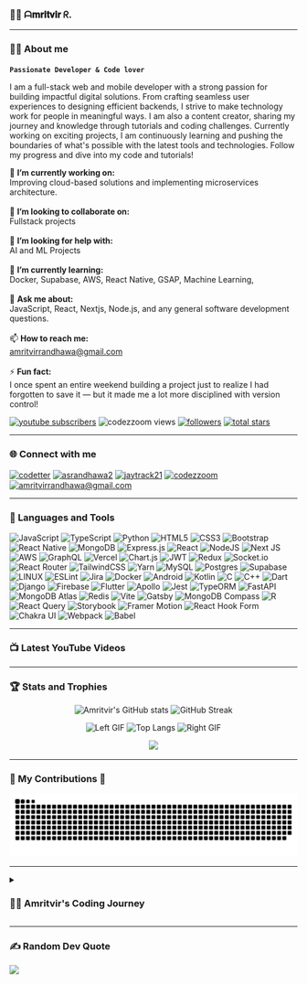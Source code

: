 ### 🏄‍♂️ ᗩ𝐦𝐫𝐢𝐭𝐯𝐢𝐫 ᖇ.
---

### 🙋‍♂️ About me

**`Passionate Developer & Code lover`**

I am a full-stack web and mobile developer with a strong passion for building impactful digital solutions. From crafting seamless user experiences to designing efficient backends, I strive to make technology work for people in meaningful ways. I am also a content creator, sharing my journey and knowledge through tutorials and coding challenges. Currently working on exciting projects, I am continuously learning and pushing the boundaries of what's possible with the latest tools and technologies. Follow my progress and dive into my code and tutorials!

🔭 **I’m currently working on:**  <br>Improving cloud-based solutions and implementing microservices architecture.<br><br>👯 **I’m looking to collaborate on:**  <br>Fullstack projects<br><br>🤝 **I’m looking for help with:** <br>AI and ML Projects<br><br>🌱 **I’m currently learning:**  <br>Docker, Supabase, AWS, React Native, GSAP, Machine Learning,<br><br>💬 **Ask me about:**  <br>JavaScript, React, Nextjs, Node.js, and any general software development questions.<br><br>📫 **How to reach me:** <br>amritvirrandhawa@gmail.com<br><br>⚡ **Fun fact:**  <br>I once spent an entire weekend building a project just to realize I had forgotten to save it — but it made me a lot more disciplined with version control!

<p align="left">
  <a href="https://twitter.com/codetter"  target="blank">
         <img alt="youtube subscribers" title="Subscribe to my YouTube channel" src="https://custom-icon-badges.demolab.com/twitter/follow/codetter?color=%23007ACC&label=FOLLOW+@CODETTER&logo=twitter&logoColor=white&style=for-the-badge&labelColor=%231DA1F2"/></a> 
  </a>
   <a>
    <img src="https://komarev.com/ghpvc/?username=codezzoom&label=Profile%20views&color=%2300C4CC&style=for-the-badge&labelColor=%231DA1F2&logo=eye&logoColor=white" alt="codezzoom views" />
  </a>
   <a href="https://github.com/Codezzoom?tab=followers">
         <img alt="followers" title="Follow me on Github" src="https://custom-icon-badges.demolab.com/github/followers/Codezzoom?color=236ad3&labelColor=1155ba&style=for-the-badge&logo=person-add&label=Follow&logoColor=white"/></a>
  <a href="https://github.com/Codezzoom?tab=repositories&sort=stargazers">
    <img alt="total stars" title="Total stars on GitHub" src="https://custom-icon-badges.demolab.com/github/stars/Codezzoom?color=55960c&style=for-the-badge&labelColor=488207&logo=star"/>
  </a>
</p>

---

### 🌐 Connect with me
<p align="left">
<!-- ! TWITTER -->
<a href="https://twitter.com/codetter" target="blank"><img align="center" src="https://raw.githubusercontent.com/rahuldkjain/github-profile-readme-generator/master/src/images/icons/Social/twitter.svg" alt="codetter" height="50" width="60" /></a>
<!-- ! LINKEDIN -->
<a href="https://linkedin.com/in/asrandhawa2" target="blank"><img align="center" src="https://raw.githubusercontent.com/rahuldkjain/github-profile-readme-generator/master/src/images/icons/Social/linked-in-alt.svg" alt="asrandhawa2" height="50" width="60" /></a>
<!-- ! INSTAGRAM -->
<a href="https://instagram.com/jaytrack21" target="blank"><img align="center" src="https://raw.githubusercontent.com/rahuldkjain/github-profile-readme-generator/master/src/images/icons/Social/instagram.svg" alt="jaytrack21" height="50" width="60" /></a>
<!-- ! FACEBOOK -->
<a href="https://instagram.com/jaytrack21" target="blank"><img align="center" src="https://upload.wikimedia.org/wikipedia/commons/thumb/b/b9/2023_Facebook_icon.svg/1024px-2023_Facebook_icon.svg.png" alt="codezzoom" height="55" width="55" /></a>
<!-- ! GMAIL -->
<a href="mailto:amritvirrandhawa@gmail.com" target="blank"><img align="center" src="https://www.google.com/images/branding/product/2x/gmail_2020q4_512dp.png" alt="amritvirrandhawa@gmail.com" height="60" width="60" /></a>
</p>

---

### 🧰 Languages and Tools

![JavaScript](https://img.shields.io/badge/javascript-%23323330.svg?style=for-the-badge&logo=javascript&logoColor=%23F7DF1E) 
![TypeScript](https://img.shields.io/badge/typescript-%23007ACC.svg?style=for-the-badge&logo=typescript&logoColor=white) 
![Python](https://img.shields.io/badge/python-3670A0?style=for-the-badge&logo=python&logoColor=ffdd54) 
![HTML5](https://img.shields.io/badge/html5-%23E34F26.svg?style=for-the-badge&logo=html5&logoColor=white) 
![CSS3](https://img.shields.io/badge/css3-%231572B6.svg?style=for-the-badge&logo=css3&logoColor=white) 
![Bootstrap](https://img.shields.io/badge/bootstrap-%23563D7C.svg?style=for-the-badge&logo=bootstrap&logoColor=white) 
![React Native](https://img.shields.io/badge/React%20Native-%2361DAFB.svg?style=for-the-badge&logo=react&logoColor=white)
![MongoDB](https://img.shields.io/badge/MongoDB-%234ea94b.svg?style=for-the-badge&logo=mongodb&logoColor=white) 
![Express.js](https://img.shields.io/badge/express.js-%23404d59.svg?style=for-the-badge&logo=express&logoColor=%2361DAFB) 
![React](https://img.shields.io/badge/react-%2320232a.svg?style=for-the-badge&logo=react&logoColor=%2361DAFB) 
![NodeJS](https://img.shields.io/badge/node.js-6DA55F?style=for-the-badge&logo=node.js&logoColor=white) 
![Next JS](https://img.shields.io/badge/Next-black?style=for-the-badge&logo=next.js&logoColor=white) 
![AWS](https://img.shields.io/badge/AWS-%23FF9900.svg?style=for-the-badge&logo=aws&logoColor=white) 
![GraphQL](https://img.shields.io/badge/-GraphQL-E10098?style=for-the-badge&logo=graphql&logoColor=white) 
![Vercel](https://img.shields.io/badge/vercel-%23000000.svg?style=for-the-badge&logo=vercel&logoColor=white) 
![Chart.js](https://img.shields.io/badge/chart.js-F5788D.svg?style=for-the-badge&logo=chart.js&logoColor=white) 
![JWT](https://img.shields.io/badge/JWT-black?style=for-the-badge&logo=JSON%20web%20tokens) 
![Redux](https://img.shields.io/badge/redux-%23593d88.svg?style=for-the-badge&logo=redux&logoColor=white) 
![Socket.io](https://img.shields.io/badge/Socket.io-black?style=for-the-badge&logo=socket.io&badgeColor=010101) 
![React Router](https://img.shields.io/badge/React_Router-CA4245?style=for-the-badge&logo=react-router&logoColor=white) 
![TailwindCSS](https://img.shields.io/badge/tailwindcss-%2338B2AC.svg?style=for-the-badge&logo=tailwind-css&logoColor=white) 
![Yarn](https://img.shields.io/badge/yarn-%232C8EBB.svg?style=for-the-badge&logo=yarn&logoColor=white) 
![MySQL](https://img.shields.io/badge/mysql-%2300f.svg?style=for-the-badge&logo=mysql&logoColor=white) 
![Postgres](https://img.shields.io/badge/postgres-%23316192.svg?style=for-the-badge&logo=postgresql&logoColor=white) 
![Supabase](https://img.shields.io/badge/Supabase-3ECF8E?style=for-the-badge&logo=supabase&logoColor=white) 
![LINUX](https://img.shields.io/badge/Linux-FCC624?style=for-the-badge&logo=linux&logoColor=black) 
![ESLint](https://img.shields.io/badge/ESLint-4B3263?style=for-the-badge&logo=eslint&logoColor=white) 
![Jira](https://img.shields.io/badge/jira-%230A0FFF.svg?style=for-the-badge&logo=jira&logoColor=white) 
![Docker](https://img.shields.io/badge/docker-%230db7ed.svg?style=for-the-badge&logo=docker&logoColor=white) 
![Android](https://img.shields.io/badge/android-%230A4C639.svg?style=for-the-badge&logo=android&logoColor=white) 
![Kotlin](https://img.shields.io/badge/Kotlin-%237F52FF.svg?style=for-the-badge&logo=kotlin&logoColor=white)
![C](https://img.shields.io/badge/C-%2300599C.svg?style=for-the-badge&logo=c&logoColor=white)
![C++](https://img.shields.io/badge/C%2B%2B-%2300599C.svg?style=for-the-badge&logo=c%2B%2B&logoColor=white)
![Dart](https://img.shields.io/badge/Dart-%230175C2.svg?style=for-the-badge&logo=dart&logoColor=white)
![Django](https://img.shields.io/badge/Django-%23092E20.svg?style=for-the-badge&logo=django&logoColor=white)
![Firebase](https://img.shields.io/badge/Firebase-%23FFCA28.svg?style=for-the-badge&logo=google-firebase&logoColor=black)
![Flutter](https://img.shields.io/badge/Flutter-%23025698.svg?style=for-the-badge&logo=flutter&logoColor=white)
![Apollo](https://img.shields.io/badge/Apollo-%2342336B.svg?style=for-the-badge&logo=apollo&logoColor=white)
![Jest](https://img.shields.io/badge/Jest-%23C21325.svg?style=for-the-badge&logo=jest&logoColor=white)
![TypeORM](https://img.shields.io/badge/TypeORM-%230E7F2B.svg?style=for-the-badge&logo=typeorm&logoColor=white)
![FastAPI](https://img.shields.io/badge/FastAPI-%23795C31.svg?style=for-the-badge&logo=fastapi&logoColor=white)
![MongoDB Atlas](https://img.shields.io/badge/MongoDB%20Atlas-%2361DB66.svg?style=for-the-badge&logo=mongodb&logoColor=white)
![Redis](https://img.shields.io/badge/Redis-%23DD0031.svg?style=for-the-badge&logo=redis&logoColor=white)
![Vite](https://img.shields.io/badge/Vite-%23646CFF.svg?style=for-the-badge&logo=vite&logoColor=white)
![Gatsby](https://img.shields.io/badge/Gatsby-%23663399.svg?style=for-the-badge&logo=gatsby&logoColor=white)
![MongoDB Compass](https://img.shields.io/badge/MongoDB%20Compass-%23666666.svg?style=for-the-badge&logo=mongodb&logoColor=white)
![R](https://img.shields.io/badge/R-%23276DC3.svg?style=for-the-badge&logo=r&logoColor=white)
![React Query](https://img.shields.io/badge/React_Query-%2361DAFB.svg?style=for-the-badge&logo=reactquery&logoColor=white)
![Storybook](https://img.shields.io/badge/Storybook-%23FF4785.svg?style=for-the-badge&logo=storybook&logoColor=white)
![Framer Motion](https://img.shields.io/badge/Framer_Motion-%2320242A.svg?style=for-the-badge&logo=framer-motion&logoColor=white)
![React Hook Form](https://img.shields.io/badge/React_Hook_Form-%2348B9B6.svg?style=for-the-badge&logo=react-hook-form&logoColor=white)
![Chakra UI](https://img.shields.io/badge/Chakra_UI-%234ED1C5.svg?style=for-the-badge&logo=chakraui&logoColor=white)
![Webpack](https://img.shields.io/badge/Webpack-%238DD6F9.svg?style=for-the-badge&logo=webpack&logoColor=white)
![Babel](https://img.shields.io/badge/Babel-%23F9DC3E.svg?style=for-the-badge&logo=babel&logoColor=white)
<br />

---

### 📺 Latest YouTube Videos

<!-- BEGIN YOUTUBE-CARDS -->
<!---
[![Why I’m Learning Rust in 2024 (and new dev environment)](https://ytcards.demolab.com/?id=3q3OXiyUQk4&title=Why+I%E2%80%99m+Learning+Rust+in+2024+%28and+new+dev+environment%29&lang=en&timestamp=1732550404&background_color=%230d1117&title_color=%23ffffff&stats_color=%23dedede&max_title_lines=1&width=250&border_radius=5&duration=1013 "Why I’m Learning Rust in 2024 (and new dev environment)")](https://www.youtube.com/watch?v=3q3OXiyUQk4)
[![This is Why You Don't Roll Your Own Auth](https://ytcards.demolab.com/?id=VA2RS9WN9us&title=This+is+Why+You+Don%27t+Roll+Your+Own+Auth&lang=en&timestamp=1732287637&background_color=%230d1117&title_color=%23ffffff&stats_color=%23dedede&max_title_lines=1&width=250&border_radius=5&duration=981 "This is Why You Don't Roll Your Own Auth")](https://www.youtube.com/watch?v=VA2RS9WN9us)
[![3 Coding Projects to Break the Coding Barrier (w/ Instructions Included)](https://ytcards.demolab.com/?id=zX4u3SudI-0&title=3+Coding+Projects+to+Break+the+Coding+Barrier+%28w%2F+Instructions+Included%29&lang=en&timestamp=1730728856&background_color=%230d1117&title_color=%23ffffff&stats_color=%23dedede&max_title_lines=1&width=250&border_radius=5&duration=1343 "3 Coding Projects to Break the Coding Barrier (w/ Instructions Included)")](https://www.youtube.com/watch?v=zX4u3SudI-0)
[![A Day in the Life of a Software Engineer](https://ytcards.demolab.com/?id=WBl31Pyr_M8&title=A+Day+in+the+Life+of+a+Software+Engineer&lang=en&timestamp=1730376039&background_color=%230d1117&title_color=%23ffffff&stats_color=%23dedede&max_title_lines=1&width=250&border_radius=5&duration=2259 "A Day in the Life of a Software Engineer")](https://www.youtube.com/watch?v=WBl31Pyr_M8)
[![I Spent 40 Hours Coding This!](https://ytcards.demolab.com/?id=e85uJvX5geA&title=I+Spent+40+Hours+Coding+This%21&lang=en&timestamp=1730125816&background_color=%230d1117&title_color=%23ffffff&stats_color=%23dedede&max_title_lines=1&width=250&border_radius=5&duration=606 "I Spent 40 Hours Coding This!")](https://www.youtube.com/watch?v=e85uJvX5geA)
[![8 Data Structures Every Programmer Should Know](https://ytcards.demolab.com/?id=gxdQiBkidWk&title=8+Data+Structures+Every+Programmer+Should+Know&lang=en&timestamp=1727193642&background_color=%230d1117&title_color=%23ffffff&stats_color=%23dedede&max_title_lines=1&width=250&border_radius=5&duration=1029 "8 Data Structures Every Programmer Should Know")](https://www.youtube.com/watch?v=gxdQiBkidWk)
<!-- END YOUTUBE-CARDS -->

---

### 🏆 Stats and Trophies

<p align="center">
  <img src="https://github-readme-stats.vercel.app/api?username=Codezzoom&show_icons=true&theme=aura" alt="Amritvir's GitHub stats" />
  <img src="https://streak-stats.demolab.com?user=Codezzoom&theme=aura&border_radius=4.5" alt="GitHub Streak" />
</p>

<p align="center">
  <img src="https://i.gifer.com/6tXM.gif" alt="Left GIF" width="280" />
  <img src="https://github-readme-stats.vercel.app/api/top-langs/?username=Codezzoom&layout=compact&langs_count=10&theme=aura&border_radius=4.5" alt="Top Langs" height="200" />
  <img src="https://i.gifer.com/6tXM.gif" alt="Right GIF" width="280" />
</p>

<p align="center">
   <img src="https://github-profile-trophy.vercel.app/?username=Codezzoom&theme=discord&no-frame=false&no-bg=true&margin-w=4" />
</p>

---

### 🐍 My Contributions 🐍
<div align="left">
  <img alt="snake eating my contributions" src="https://raw.githubusercontent.com/salesp07/salesp07/output/github-contribution-grid-snake.svg" />
  <br/>
</div>

---

<details>
 <summary><h3>👨‍💻 Amritvir's Coding Journey</h3></summary>
I started coding in 2018, right after graduating from high school. Like many Indian families, mine had strong opinions about what career paths were "safe" — doctor, engineer, lawyer — the typical options. Given their strong encouragement, I decided to major in Computer Science, though I wasn’t entirely sure what I was getting into.

In my first semester, I began with C# and C++, but initially, I didn’t feel any excitement about it. The syntax and structure felt tedious, and I didn’t quite connect with the material. I found it hard to stay interested. However, during the summer, I explored more programming languages, and that’s when I discovered Python. Python was different. It was more intuitive, and I began to see how coding could solve real-world problems. That was the turning point for me, and I started developing a true interest in Computer Science.

When I transferred to Chico State, I took a web development class, and that was when I fell in love with coding. HTML, CSS, and JavaScript opened up a whole new world for me. The thought of creating websites from scratch, designing user-friendly interfaces, and bringing ideas to life on the web was thrilling. I began working on personal projects alongside my school assignments. Each project, no matter how small, fueled my passion for coding.

The next semester, I enrolled in a mobile development class, and that was it — I knew I had found my calling. Web and mobile development became my focus, and I realized I wanted to build a future as a developer. I dove deeper into both fields, refining my skills, learning advanced concepts, and continuously experimenting with new technologies.

Throughout my journey, I’ve learned that coding is not just about writing lines of code; it’s about problem-solving, creativity, and making a positive impact. From small projects to larger, more complex ones, I’ve developed both technical skills and a deeper appreciation for the value of code in transforming ideas into reality.

Today, I am passionate about building web and mobile apps that are not only functional but also intuitive and secure. I aspire to continue growing, learn new frameworks, and push the boundaries of what I can create. The journey has been exciting, and I'm eager for what lies ahead. With every line of code, I feel like I’m stepping closer to my goal of becoming a skilled and impactful developer, creating innovative solutions for the future.
</details>

---

### ✍️ Random Dev Quote
![](https://quotes-github-readme.vercel.app/api?type=horizontal&theme=aura)
